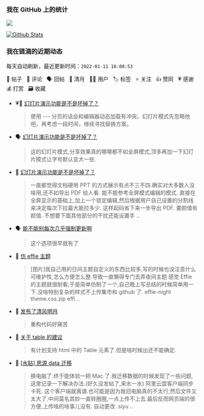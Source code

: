 ### 我在 GitHub 上的统计

<a title="Hits" target="_blank" href="https://github.com/Crowds21/Crowds21"><img src="https://hits.b3log.org/crowds21/crowds21.svg"></a>

[![Github Stats](https://github-readme-stats.vercel.app/api?username=crowds21&theme=tokyonight&show_icons=true)](https://github.com/crowds21)

<!--events start -->

### 我在链滴的近期动态

每天自动刷新，最近更新时间：`2022-01-11 16:00:53`

📝 帖子 &nbsp; 💬 评论 &nbsp; 🗣 回帖 &nbsp; 🌙 清月 &nbsp; 👨‍💻 用户 &nbsp; 🏷️ 标签 &nbsp; ⭐️ 关注 &nbsp; 👍 赞同 &nbsp; 💗 感谢 &nbsp; 💰 打赏 &nbsp; 🗃 收藏

* 💗💬 [幻灯片演示功能是不是坏掉了？](https://ld246.com/article/1641609808699/comment/1641719611264#comments)

  > 使用 --- 分页的话会和编辑器动态加载有冲突。幻灯片模式先忽略他吧，再考虑一段时间，继续寻找替换方案。
* 🗣 [幻灯片演示功能是不是坏掉了？](https://ld246.com/article/1641609808699/comment/1641716971227#comments)

  > 这的幻灯片模式,分享效果真的哪哪都不如全屏模式,顶多再加一下幻灯片模式让字号默认变大一些.
* 💬 [幻灯片演示功能是不是坏掉了？](https://ld246.com/article/1641609808699/comment/1641716971227#comments)

  > 一直都觉得文档硬用 PPT 的方式展示有点不三不四.确实对大多数人没啥用,还不如导出 PDF 给人看. 能不能参考全屏模式编辑的模式. 直接在全屏显示的基础上,加上一个锁定编辑,然后根据用户自己设置的分割线来决定每次下拉最大能拉多少. 这样起码省下来一步导出 PDF. 要颜值有颜值. 不想要下面其他部分的干扰还能设置手 ..
* 🗣 [能不能别每次几乎强制更新啊](https://ld246.com/article/1641524153596/comment/1641525659742#comments)

  > 这个选项很早就有了
* 📝 [仿 effie 主题](https://ld246.com/article/1641534135678)

  > [图片]我自己用的日间主题自定义的东西比较多,写的时候也没注意什么可维护性,怎么方便怎么整.导致一直懒得专门去弄夜间主题 感觉 Effie 的主题就很耐看,于是简单仿制了一个,自己晚上写总结的时候简单用一下.没啥特别复杂的样式不上传集市和 github 了. effie-night theme.css.zip effi ..
* 🌙 [发布了清风明月](https://ld246.com/member/crowds21/breezemoons/1640936472211)

  > 重构代码好痛苦
* 💬 [关于 table 的建议](https://ld246.com/article/1640520096229/comment/1640521389069#comments)

  > 有计划支持 html 中的 Table 元素了.但是啥时候出还不能确定.
* 📝 [[水贴] 思源 data 迁移](https://ld246.com/article/1640519849884)

  > 换电脑了.终于能体验一把 Mac 了.我迁移数据的时候发现了一些问题,这里记录一下解决办法.(好久没发帖了,来水一水) 阿里云盘客户端同步卡死. 这个客户端就离谱.也可能是因为我旧电脑真的不太行,然后文件又太大了.中间莫名其妙一直转圈圈,一点上传不上去.最后反而网页端的很方便,上传啥的啥事儿没有. 自动更改 .siyu ..


<!--events end -->
